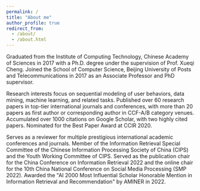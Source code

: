 ```yaml
---
permalink: /
title: "About me"
author_profile: true
redirect_from: 
  - /about/
  - /about.html
---
```


Graduated from the Institute of Computing Technology, Chinese Academy of Sciences in 2017 with a Ph.D. degree under the supervision of Prof. Xueqi Cheng. Joined the School of Computer Science, Beijing University of Posts and Telecommunications in 2017 as an Associate Professor and PhD supervisor. 


Research interests focus on sequential modeling of user behaviors, data mining, machine learning, and related tasks. Published over 60 research papers in top-tier international journals and conferences, with more than 20 papers as first author or corresponding author in CCF-A/B category venues. Accumulated over 1000 citations on Google Scholar, with two highly cited papers. Nominated for the Best Paper Award at CCIR 2020. 


Serves as a reviewer for multiple prestigious international academic conferences and journals. Member of the Information Retrieval Special Committee of the Chinese Information Processing Society of China (CIPS) and the Youth Working Committee of CIPS. Served as the publication chair for the China Conference on Information Retrieval 2022 and the online chair for the 10th China National Conference on Social Media Processing (SMP 2022). Awarded the "AI 2000 Most Influential Scholar Honorable Mention in Information Retrieval and Recommendation" by AMINER in 2022.
